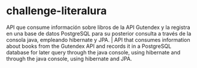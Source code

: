 # challenge-literalura
API que consume información sobre libros de la API Gutendex y la registra en una base de datos PostgreSQL para su posterior consulta a través de la consola java, empleando hibernate y JPA. | API that consumes information about books from the Gutendex API and records it in a PostgreSQL database for later query through the java console, using hibernate and through the java console, using hibernate and JPA.
